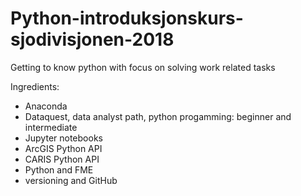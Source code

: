 # Python-introduksjonskurs-sjodivisjonen-2018
Getting to know python with focus on solving work related tasks

Ingredients:
- Anaconda
- Dataquest, data analyst path, python progamming: beginner and intermediate
- Jupyter notebooks
- ArcGIS Python API
- CARIS Python API
- Python and FME
- versioning and GitHub
